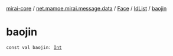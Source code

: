 [mirai-core](../../../index.md) / [net.mamoe.mirai.message.data](../../index.md) / [Face](../index.md) / [IdList](index.md) / [baojin](./baojin.md)

# baojin

`const val baojin: `[`Int`](https://kotlinlang.org/api/latest/jvm/stdlib/kotlin/-int/index.html)